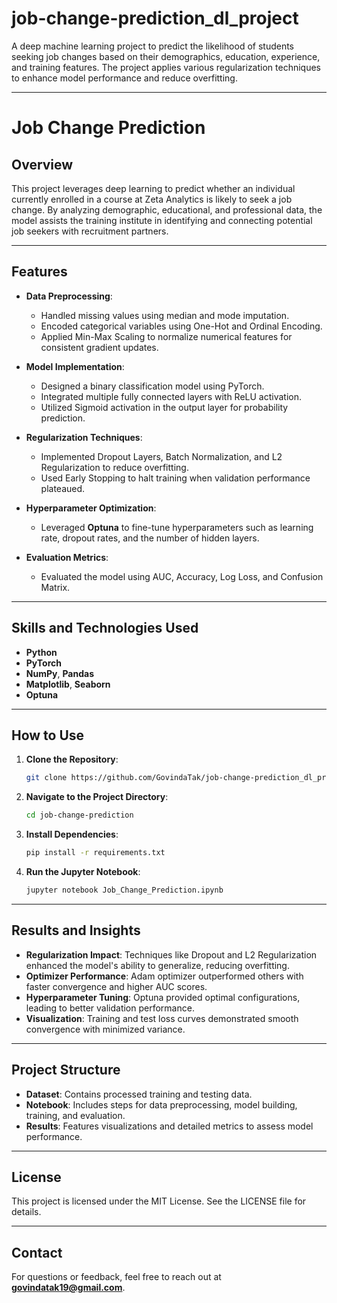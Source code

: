 # job-change-prediction_dl_project
A deep machine learning project to predict the likelihood of students seeking job changes based on their demographics, education, experience, and training features. The project applies various regularization techniques to enhance model performance and reduce overfitting.

------------------

# Job Change Prediction  

## Overview  
This project leverages deep learning to predict whether an individual currently enrolled in a course at Zeta Analytics is likely to seek a job change. By analyzing demographic, educational, and professional data, the model assists the training institute in identifying and connecting potential job seekers with recruitment partners.  

---

## Features  
- **Data Preprocessing**:  
  - Handled missing values using median and mode imputation.  
  - Encoded categorical variables using One-Hot and Ordinal Encoding.  
  - Applied Min-Max Scaling to normalize numerical features for consistent gradient updates.  

- **Model Implementation**:  
  - Designed a binary classification model using PyTorch.  
  - Integrated multiple fully connected layers with ReLU activation.  
  - Utilized Sigmoid activation in the output layer for probability prediction.  

- **Regularization Techniques**:  
  - Implemented Dropout Layers, Batch Normalization, and L2 Regularization to reduce overfitting.  
  - Used Early Stopping to halt training when validation performance plateaued.  

- **Hyperparameter Optimization**:  
  - Leveraged **Optuna** to fine-tune hyperparameters such as learning rate, dropout rates, and the number of hidden layers.  

- **Evaluation Metrics**:  
  - Evaluated the model using AUC, Accuracy, Log Loss, and Confusion Matrix.  

---

## Skills and Technologies Used  
- **Python**  
- **PyTorch**  
- **NumPy**, **Pandas**  
- **Matplotlib**, **Seaborn**  
- **Optuna**  

---

## How to Use  

1. **Clone the Repository**:  
   ```bash
   git clone https://github.com/GovindaTak/job-change-prediction_dl_project.git
   ```  

2. **Navigate to the Project Directory**:  
   ```bash
   cd job-change-prediction  
   ```  

3. **Install Dependencies**:  
   ```bash
   pip install -r requirements.txt  
   ```  

4. **Run the Jupyter Notebook**:  
   ```bash
   jupyter notebook Job_Change_Prediction.ipynb  
   ```  

---

## Results and Insights  
- **Regularization Impact**: Techniques like Dropout and L2 Regularization enhanced the model's ability to generalize, reducing overfitting.  
- **Optimizer Performance**: Adam optimizer outperformed others with faster convergence and higher AUC scores.  
- **Hyperparameter Tuning**: Optuna provided optimal configurations, leading to better validation performance.  
- **Visualization**: Training and test loss curves demonstrated smooth convergence with minimized variance.  

---

## Project Structure  
- **Dataset**: Contains processed training and testing data.  
- **Notebook**: Includes steps for data preprocessing, model building, training, and evaluation.  
- **Results**: Features visualizations and detailed metrics to assess model performance.  

---

## License  
This project is licensed under the MIT License. See the LICENSE file for details.  

---
## Contact  
For questions or feedback, feel free to reach out at **govindatak19@gmail.com**.  
```
